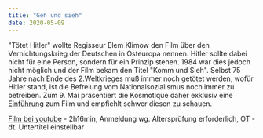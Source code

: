 ```yaml
---
title: "Geh und sieh"
date: 2020-05-09
---
```


"Tötet Hitler" wollte Regisseur Elem Klimow den Film über den Vernichtungskrieg
der Deutschen in Osteuropa nennen. Hitler sollte dabei nicht für eine Person,
sondern für ein Prinzip stehen. 1984 war dies jedoch nicht möglich
und der Film bekam den Titel "Komm und Sieh". Selbst 75 Jahre nach Ende 
des 2.Weltkrieges muß immer noch getötet werden, wofür Hitler stand,
ist die Befreiung vom Nationalsozialismus noch immer zu betreiben. 
Zum 9. Mai präsentiert die Kosmotique daher exklusiv eine [Einführung](https://kosmotique.org/texts/2020-05-09-gehundsieh-filmeinf%C3%BChrung.html) 
zum Film und empfiehlt schwer diesen zu schauen.

[Film bei youtube](https://www.youtube.com/watch?v=UkkJZweYaLI) - 2h16min, Anmeldung wg. Altersprüfung erforderlich, OT - dt. Untertitel einstellbar
